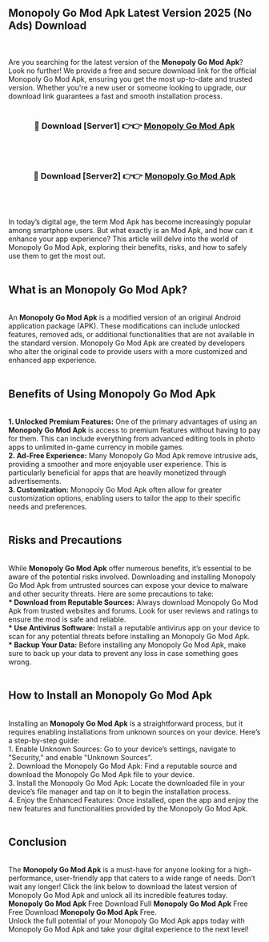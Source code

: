 ## Monopoly Go Mod Apk Latest Version 2025 (No Ads) Download
<br><br>
Are you searching for the latest version of the <strong>Monopoly Go Mod Apk</strong>? Look no further! We provide a free and secure download link for the official Monopoly Go Mod Apk, ensuring you get the most up-to-date and trusted version. Whether you're a new user or someone looking to upgrade, our download link guarantees a fast and smooth installation process.
<br>
<br>
<div align="center">
<h3>🔴 Download [Server1] 👉👉 <a href="https://modyolo.store/Monopoly_Go_Mod_Apk">Monopoly Go Mod Apk</a></h3><br>
<br>
<h3>🔴 Download [Server2] 👉👉 <a href="https://modyolo.store/Monopoly_Go_Mod_Apk">Monopoly Go Mod Apk</a></h3><br>
</div>
<br>
<br>
In today’s digital age, the term Mod Apk has become increasingly popular among smartphone users. But what exactly is an Mod Apk, and how can it enhance your app experience? This article will delve into the world of Monopoly Go Mod Apk, exploring their benefits, risks, and how to safely use them to get the most out.
<br>
<br>
<h2>What is an Monopoly Go Mod Apk?</h2>
<br>
An <strong>Monopoly Go Mod Apk</strong> is a modified version of an original Android application package (APK). These modifications can include unlocked features, removed ads, or additional functionalities that are not available in the standard version. Monopoly Go Mod Apk are created by developers who alter the original code to provide users with a more customized and enhanced app experience.
<br>
<br>
<h2>Benefits of Using Monopoly Go Mod Apk</h2>
<br>
<strong> 1. Unlocked Premium Features:</strong> One of the primary advantages of using an <strong>Monopoly Go Mod Apk</strong> is access to premium features without having to pay for them. This can include everything from advanced editing tools in photo apps to unlimited in-game currency in mobile games.
<br>
<strong> 2. Ad-Free Experience:</strong> Many Monopoly Go Mod Apk remove intrusive ads, providing a smoother and more enjoyable user experience. This is particularly beneficial for apps that are heavily monetized through advertisements.
<br>
<strong> 3. Customization:</strong> Monopoly Go Mod Apk often allow for greater customization options, enabling users to tailor the app to their specific needs and preferences.
<br>
<br>
<h2>Risks and Precautions</h2>
<br>
While <strong>Monopoly Go Mod Apk</strong> offer numerous benefits, it’s essential to be aware of the potential risks involved. Downloading and installing Monopoly Go Mod Apk from untrusted sources can expose your device to malware and other security threats. Here are some precautions to take:
<br>
<strong> * Download from Reputable Sources:</strong> Always download Monopoly Go Mod Apk from trusted websites and forums. Look for user reviews and ratings to ensure the mod is safe and reliable.
<br>
<strong> * Use Antivirus Software:</strong> Install a reputable antivirus app on your device to scan for any potential threats before installing an Monopoly Go Mod Apk.
<br>
<strong> * Backup Your Data:</strong> Before installing any Monopoly Go Mod Apk, make sure to back up your data to prevent any loss in case something goes wrong.
<br>
<br>
<h2>How to Install an Monopoly Go Mod Apk</h2>
<br>
Installing an <strong>Monopoly Go Mod Apk</strong> is a straightforward process, but it requires enabling installations from unknown sources on your device. Here’s a step-by-step guide:
<br>
 1. Enable Unknown Sources: Go to your device’s settings, navigate to "Security," and enable "Unknown Sources".
<br>
 2. Download the Monopoly Go Mod Apk: Find a reputable source and download the Monopoly Go Mod Apk file to your device.
<br>
 3. Install the Monopoly Go Mod Apk: Locate the downloaded file in your device’s file manager and tap on it to begin the installation process.
<br>
 4. Enjoy the Enhanced Features: Once installed, open the app and enjoy the new features and functionalities provided by the Monopoly Go Mod Apk.
<br>
<br>
<h2><strong>Conclusion</strong></h2>
<br>
The <strong>Monopoly Go Mod Apk</strong> is a must-have for anyone looking for a high-performance, user-friendly app that caters to a wide range of needs. Don’t wait any longer! Click the link below to download the latest version of Monopoly Go Mod Apk and unlock all its incredible features today.
<br>
<strong>Monopoly Go Mod Apk</strong> Free Download Full <strong>Monopoly Go Mod Apk</strong> Free Free Download <strong>Monopoly Go Mod Apk</strong> Free.
<br>
Unlock the full potential of your Monopoly Go Mod Apk apps today with Monopoly Go Mod Apk and take your digital experience to the next level!

